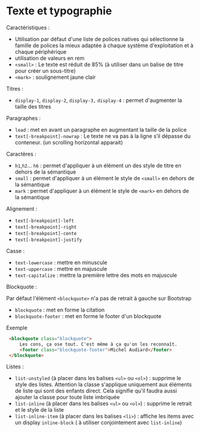 # Texte et typographie

Caractéristiques :

- Utilisation par défaut d'une liste de polices natives qui sélectionne la famille de polices la mieux adaptée à chaque système d'exploitation et à chaque périphérique
- utilisation de valeurs en rem
- `<small>` : Le texte est réduit de 85% (à utiliser dans un balise de titre pour créer un sous-titre)
- `<mark>` : soulignement jaune clair

Titres :

- `display-1`, `display-2`, `display-3,` `display-4` : permet d'augmenter la taille des titres

Paragraphes :

- `lead` : met en avant un paragraphe en augmentant la taille de la police
- `text[-breakpoint]-nowrap` : Le texte ne va pas à la ligne s’il dépasse du conteneur. (un scrolling horizontal apparait)

Caractères :

- `h1`,`h2`… `h6` : permet d'appliquer à un élément un des style de titre en dehors de la sémantique
- `small` : permet d'appliquer à un élément le style de `<small>` en dehors de la sémantique
- `mark` : permet d'appliquer à un élément le style de `<mark>` en dehors de la sémantique

Alignement :

- `text[-breakpoint]-left`
- `text[-breakpoint]-right`
- `text[-breakpoint]-cente`
- `text[-breakpoint]-justify`

Casse :

- `text-lowercase` : mettre en minuscule
- `text-uppercase` : mettre en majuscule
- `text-capitalize` : mettre la première lettre des mots en majuscule

Blockquote :

Par défaut l'élément `<blockquote>` n'a pas de retrait à gauche sur Bootstrap

- `blockquote` : met en forme la citation
- `blockquote-footer` : met en forme le footer d'un blockquote

Exemple

```html
 <blockquote class="blockquote">
     Les cons, ça ose tout. C'est même à ça qu'on les reconnaît.
     <footer class="blockquote-footer">Michel Audiard</footer>
 </blockquote>
```

Listes :

- `list-unstyled` (à placer dans les balises `<ul>` ou `<ol>`) : supprime le style des listes. Attention la classe s'applique uniquement aux éléments de liste qui sont des enfants direct. Cela signifie qu'il faudra aussi ajouter la classe pour toute liste imbriquée
- `list-inline` (à placer dans les balises `<ul>` ou `<ol>`) : supprime le retrait et le style de la liste
- `list-inline-item` (à placer dans les balises `<li>`) : affiche les items avec un display `inline-block` ( à utiliser conjointement avec `list-inline`)

